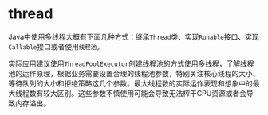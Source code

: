 # thread

Java中使用多线程大概有下面几种方式：继承`Thread`类、实现`Runable`接口、实现`Callable`接口或者使用`线程池`。

实际应用建议使用`ThreadPoolExecutor`创建线程池的方式使用多线程，了解线程池的运作原理，根据业务需要设置合理的线程池参数，特别关注核心线程的大小、等待队列的大小和拒绝策略这几个参数。最大线程数的实际运作表现和想象中的最大线程数有较大区别。这些参数不慎使用可能会导致无法榨干CPU资源或者会导致内存溢出。

